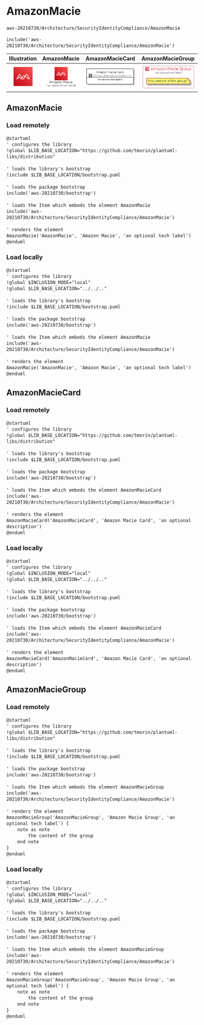 # AmazonMacie


```text
aws-20210730/Architecture/SecurityIdentityCompliance/AmazonMacie
```

```text
include('aws-20210730/Architecture/SecurityIdentityCompliance/AmazonMacie')
```



| Illustration | AmazonMacie | AmazonMacieCard | AmazonMacieGroup |
| :---: | :---: | :---: | :---: |
| ![illustration for Illustration](../../../aws-20210730/Architecture/SecurityIdentityCompliance/AmazonMacie.png) | ![illustration for AmazonMacie](../../../aws-20210730/Architecture/SecurityIdentityCompliance/AmazonMacie.Local.png) | ![illustration for AmazonMacieCard](../../../aws-20210730/Architecture/SecurityIdentityCompliance/AmazonMacieCard.Local.png) | ![illustration for AmazonMacieGroup](../../../aws-20210730/Architecture/SecurityIdentityCompliance/AmazonMacieGroup.Local.png) |




## AmazonMacie

### Load remotely
```plantuml
@startuml
' configures the library
!global $LIB_BASE_LOCATION="https://github.com/tmorin/plantuml-libs/distribution"

' loads the library's bootstrap
!include $LIB_BASE_LOCATION/bootstrap.puml

' loads the package bootstrap
include('aws-20210730/bootstrap')

' loads the Item which embeds the element AmazonMacie
include('aws-20210730/Architecture/SecurityIdentityCompliance/AmazonMacie')

' renders the element
AmazonMacie('AmazonMacie', 'Amazon Macie', 'an optional tech label')
@enduml
```

### Load locally
```plantuml
@startuml
' configures the library
!global $INCLUSION_MODE="local"
!global $LIB_BASE_LOCATION="../../.."

' loads the library's bootstrap
!include $LIB_BASE_LOCATION/bootstrap.puml

' loads the package bootstrap
include('aws-20210730/bootstrap')

' loads the Item which embeds the element AmazonMacie
include('aws-20210730/Architecture/SecurityIdentityCompliance/AmazonMacie')

' renders the element
AmazonMacie('AmazonMacie', 'Amazon Macie', 'an optional tech label')
@enduml
```

## AmazonMacieCard

### Load remotely
```plantuml
@startuml
' configures the library
!global $LIB_BASE_LOCATION="https://github.com/tmorin/plantuml-libs/distribution"

' loads the library's bootstrap
!include $LIB_BASE_LOCATION/bootstrap.puml

' loads the package bootstrap
include('aws-20210730/bootstrap')

' loads the Item which embeds the element AmazonMacieCard
include('aws-20210730/Architecture/SecurityIdentityCompliance/AmazonMacie')

' renders the element
AmazonMacieCard('AmazonMacieCard', 'Amazon Macie Card', 'an optional description')
@enduml
```

### Load locally
```plantuml
@startuml
' configures the library
!global $INCLUSION_MODE="local"
!global $LIB_BASE_LOCATION="../../.."

' loads the library's bootstrap
!include $LIB_BASE_LOCATION/bootstrap.puml

' loads the package bootstrap
include('aws-20210730/bootstrap')

' loads the Item which embeds the element AmazonMacieCard
include('aws-20210730/Architecture/SecurityIdentityCompliance/AmazonMacie')

' renders the element
AmazonMacieCard('AmazonMacieCard', 'Amazon Macie Card', 'an optional description')
@enduml
```

## AmazonMacieGroup

### Load remotely
```plantuml
@startuml
' configures the library
!global $LIB_BASE_LOCATION="https://github.com/tmorin/plantuml-libs/distribution"

' loads the library's bootstrap
!include $LIB_BASE_LOCATION/bootstrap.puml

' loads the package bootstrap
include('aws-20210730/bootstrap')

' loads the Item which embeds the element AmazonMacieGroup
include('aws-20210730/Architecture/SecurityIdentityCompliance/AmazonMacie')

' renders the element
AmazonMacieGroup('AmazonMacieGroup', 'Amazon Macie Group', 'an optional tech label') {
    note as note
        the content of the group
    end note
}
@enduml
```

### Load locally
```plantuml
@startuml
' configures the library
!global $INCLUSION_MODE="local"
!global $LIB_BASE_LOCATION="../../.."

' loads the library's bootstrap
!include $LIB_BASE_LOCATION/bootstrap.puml

' loads the package bootstrap
include('aws-20210730/bootstrap')

' loads the Item which embeds the element AmazonMacieGroup
include('aws-20210730/Architecture/SecurityIdentityCompliance/AmazonMacie')

' renders the element
AmazonMacieGroup('AmazonMacieGroup', 'Amazon Macie Group', 'an optional tech label') {
    note as note
        the content of the group
    end note
}
@enduml
```

